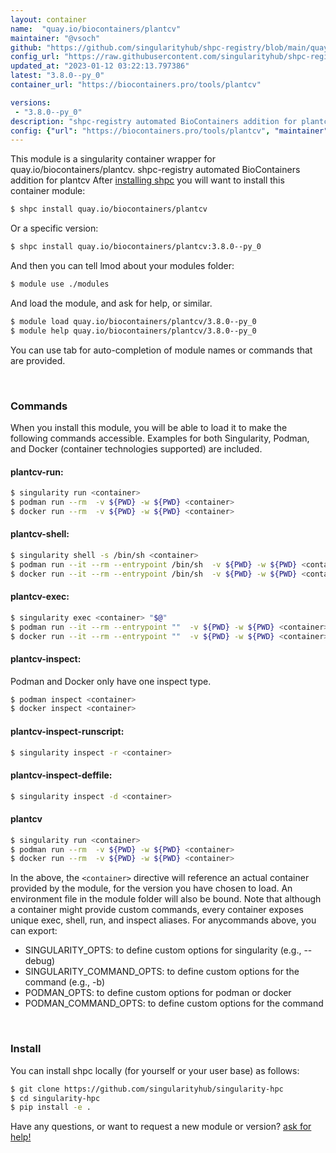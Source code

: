 ```yaml
---
layout: container
name:  "quay.io/biocontainers/plantcv"
maintainer: "@vsoch"
github: "https://github.com/singularityhub/shpc-registry/blob/main/quay.io/biocontainers/plantcv/container.yaml"
config_url: "https://raw.githubusercontent.com/singularityhub/shpc-registry/main/quay.io/biocontainers/plantcv/container.yaml"
updated_at: "2023-01-12 03:22:13.797386"
latest: "3.8.0--py_0"
container_url: "https://biocontainers.pro/tools/plantcv"

versions:
 - "3.8.0--py_0"
description: "shpc-registry automated BioContainers addition for plantcv"
config: {"url": "https://biocontainers.pro/tools/plantcv", "maintainer": "@vsoch", "description": "shpc-registry automated BioContainers addition for plantcv", "latest": {"3.8.0--py_0": "sha256:0bded2c50939b7c1aa20b6be37e0b671c4e54bed406d976f3668311eb970ae26"}, "tags": {"3.8.0--py_0": "sha256:0bded2c50939b7c1aa20b6be37e0b671c4e54bed406d976f3668311eb970ae26"}, "docker": "quay.io/biocontainers/plantcv"}
---
```


This module is a singularity container wrapper for quay.io/biocontainers/plantcv.
shpc-registry automated BioContainers addition for plantcv
After [installing shpc](#install) you will want to install this container module:


```bash
$ shpc install quay.io/biocontainers/plantcv
```

Or a specific version:

```bash
$ shpc install quay.io/biocontainers/plantcv:3.8.0--py_0
```

And then you can tell lmod about your modules folder:

```bash
$ module use ./modules
```

And load the module, and ask for help, or similar.

```bash
$ module load quay.io/biocontainers/plantcv/3.8.0--py_0
$ module help quay.io/biocontainers/plantcv/3.8.0--py_0
```

You can use tab for auto-completion of module names or commands that are provided.

<br>

### Commands

When you install this module, you will be able to load it to make the following commands accessible.
Examples for both Singularity, Podman, and Docker (container technologies supported) are included.

#### plantcv-run:

```bash
$ singularity run <container>
$ podman run --rm  -v ${PWD} -w ${PWD} <container>
$ docker run --rm  -v ${PWD} -w ${PWD} <container>
```

#### plantcv-shell:

```bash
$ singularity shell -s /bin/sh <container>
$ podman run --it --rm --entrypoint /bin/sh  -v ${PWD} -w ${PWD} <container>
$ docker run --it --rm --entrypoint /bin/sh  -v ${PWD} -w ${PWD} <container>
```

#### plantcv-exec:

```bash
$ singularity exec <container> "$@"
$ podman run --it --rm --entrypoint ""  -v ${PWD} -w ${PWD} <container> "$@"
$ docker run --it --rm --entrypoint ""  -v ${PWD} -w ${PWD} <container> "$@"
```

#### plantcv-inspect:

Podman and Docker only have one inspect type.

```bash
$ podman inspect <container>
$ docker inspect <container>
```

#### plantcv-inspect-runscript:

```bash
$ singularity inspect -r <container>
```

#### plantcv-inspect-deffile:

```bash
$ singularity inspect -d <container>
```



#### plantcv

```bash
$ singularity run <container>
$ podman run --rm  -v ${PWD} -w ${PWD} <container>
$ docker run --rm  -v ${PWD} -w ${PWD} <container>
```


In the above, the `<container>` directive will reference an actual container provided
by the module, for the version you have chosen to load. An environment file in the
module folder will also be bound. Note that although a container
might provide custom commands, every container exposes unique exec, shell, run, and
inspect aliases. For anycommands above, you can export:

 - SINGULARITY_OPTS: to define custom options for singularity (e.g., --debug)
 - SINGULARITY_COMMAND_OPTS: to define custom options for the command (e.g., -b)
 - PODMAN_OPTS: to define custom options for podman or docker
 - PODMAN_COMMAND_OPTS: to define custom options for the command

<br>

### Install

You can install shpc locally (for yourself or your user base) as follows:

```bash
$ git clone https://github.com/singularityhub/singularity-hpc
$ cd singularity-hpc
$ pip install -e .
```

Have any questions, or want to request a new module or version? [ask for help!](https://github.com/singularityhub/singularity-hpc/issues)
